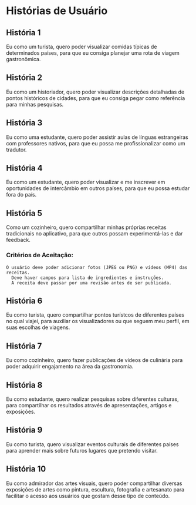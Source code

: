 # Histórias de Usuário

## História 1

Eu como um turista, quero poder visualizar comidas típicas de determinados países, para que eu consiga planejar uma rota de viagem gastronômica.

## História 2

Eu como um historiador, quero poder visualizar descrições detalhadas de pontos históricos de cidades, para que eu consiga pegar como referência para minhas pesquisas.

## História 3

Eu como uma estudante, quero poder assistir aulas de línguas estrangeiras com professores nativos, para que eu possa me profissionalizar como um tradutor.

## História 4

Eu como um estudante, quero poder visualizar e me inscrever em oportunidades de intercâmbio em outros países, para que eu possa estudar fora do país.

## História 5

Como um cozinheiro, quero compartilhar minhas próprias receitas tradicionais no aplicativo, para que outros possam experimentá-las e dar feedback.
### Critérios de Aceitação:
	O usuário deve poder adicionar fotos (JPEG ou PNG) e vídeos (MP4) das receitas.
      Deve haver campos para lista de ingredientes e instruções.
      A receita deve passar por uma revisão antes de ser publicada.


## História 6

Eu como turista, quero compartilhar pontos turístcos de diferentes países no qual viajei, para auxiliar os visualizadores ou que seguem meu perfil, em suas escolhas de viagens.

## História 7

Eu como cozinheiro, quero fazer publicações de vídeos de culinária para poder adquirir engajamento na área da gastronomia.

## História 8

Eu como estudante, quero realizar pesquisas sobre diferentes culturas, para compartilhar os resultados através de apresentações, artigos e exposições.

## História 9

Eu como turista, quero visualizar eventos culturais de diferentes países para aprender mais sobre futuros lugares que pretendo visitar.

## História 10

Eu como admirador das artes visuais, quero poder compartilhar diversas exposições de artes como pintura, escultura, fotografia e artesanato para facilitar o acesso aos usuários que gostam desse tipo de conteúdo. 


